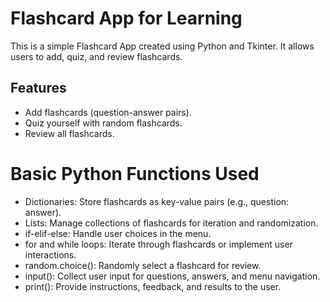 # Flashcard App for Learning

This is a simple Flashcard App created using Python and Tkinter. It allows users to add, quiz, and review flashcards.

## Features
- Add flashcards (question-answer pairs).
- Quiz yourself with random flashcards.
- Review all flashcards.

# Basic Python Functions Used

- Dictionaries: Store flashcards as key-value pairs (e.g., question: answer).
- Lists: Manage collections of flashcards for iteration and randomization.
- if-elif-else: Handle user choices in the menu.
- for and while loops: Iterate through flashcards or implement user interactions.
- random.choice(): Randomly select a flashcard for review.
- input(): Collect user input for questions, answers, and menu navigation.
- print(): Provide instructions, feedback, and results to the user.
